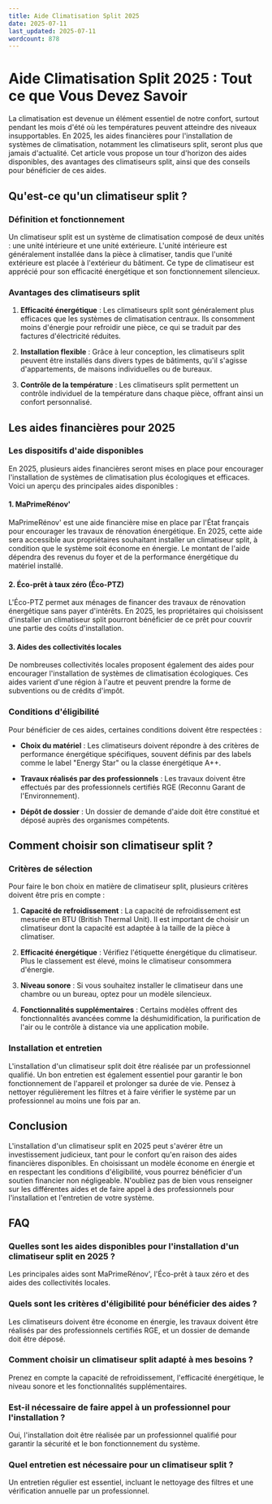 ```yaml
---
title: Aide Climatisation Split 2025
date: 2025-07-11
last_updated: 2025-07-11
wordcount: 878
---
```


# Aide Climatisation Split 2025 : Tout ce que Vous Devez Savoir

La climatisation est devenue un élément essentiel de notre confort, surtout pendant les mois d'été où les températures peuvent atteindre des niveaux insupportables. En 2025, les aides financières pour l'installation de systèmes de climatisation, notamment les climatiseurs split, seront plus que jamais d'actualité. Cet article vous propose un tour d'horizon des aides disponibles, des avantages des climatiseurs split, ainsi que des conseils pour bénéficier de ces aides.

## Qu'est-ce qu'un climatiseur split ?

### Définition et fonctionnement

Un climatiseur split est un système de climatisation composé de deux unités : une unité intérieure et une unité extérieure. L'unité intérieure est généralement installée dans la pièce à climatiser, tandis que l'unité extérieure est placée à l'extérieur du bâtiment. Ce type de climatiseur est apprécié pour son efficacité énergétique et son fonctionnement silencieux.

### Avantages des climatiseurs split

1. **Efficacité énergétique** : Les climatiseurs split sont généralement plus efficaces que les systèmes de climatisation centraux. Ils consomment moins d'énergie pour refroidir une pièce, ce qui se traduit par des factures d'électricité réduites.

2. **Installation flexible** : Grâce à leur conception, les climatiseurs split peuvent être installés dans divers types de bâtiments, qu'il s'agisse d'appartements, de maisons individuelles ou de bureaux.

3. **Contrôle de la température** : Les climatiseurs split permettent un contrôle individuel de la température dans chaque pièce, offrant ainsi un confort personnalisé.

## Les aides financières pour 2025

### Les dispositifs d'aide disponibles

En 2025, plusieurs aides financières seront mises en place pour encourager l'installation de systèmes de climatisation plus écologiques et efficaces. Voici un aperçu des principales aides disponibles :

#### 1. MaPrimeRénov'

MaPrimeRénov' est une aide financière mise en place par l'État français pour encourager les travaux de rénovation énergétique. En 2025, cette aide sera accessible aux propriétaires souhaitant installer un climatiseur split, à condition que le système soit économe en énergie. Le montant de l'aide dépendra des revenus du foyer et de la performance énergétique du matériel installé.

#### 2. Éco-prêt à taux zéro (Éco-PTZ)

L'Éco-PTZ permet aux ménages de financer des travaux de rénovation énergétique sans payer d'intérêts. En 2025, les propriétaires qui choisissent d'installer un climatiseur split pourront bénéficier de ce prêt pour couvrir une partie des coûts d'installation.

#### 3. Aides des collectivités locales

De nombreuses collectivités locales proposent également des aides pour encourager l'installation de systèmes de climatisation écologiques. Ces aides varient d'une région à l'autre et peuvent prendre la forme de subventions ou de crédits d'impôt.

### Conditions d'éligibilité

Pour bénéficier de ces aides, certaines conditions doivent être respectées :

- **Choix du matériel** : Les climatiseurs doivent répondre à des critères de performance énergétique spécifiques, souvent définis par des labels comme le label "Energy Star" ou la classe énergétique A++.

- **Travaux réalisés par des professionnels** : Les travaux doivent être effectués par des professionnels certifiés RGE (Reconnu Garant de l'Environnement).

- **Dépôt de dossier** : Un dossier de demande d'aide doit être constitué et déposé auprès des organismes compétents.

## Comment choisir son climatiseur split ?

### Critères de sélection

Pour faire le bon choix en matière de climatiseur split, plusieurs critères doivent être pris en compte :

1. **Capacité de refroidissement** : La capacité de refroidissement est mesurée en BTU (British Thermal Unit). Il est important de choisir un climatiseur dont la capacité est adaptée à la taille de la pièce à climatiser.

2. **Efficacité énergétique** : Vérifiez l'étiquette énergétique du climatiseur. Plus le classement est élevé, moins le climatiseur consommera d'énergie.

3. **Niveau sonore** : Si vous souhaitez installer le climatiseur dans une chambre ou un bureau, optez pour un modèle silencieux.

4. **Fonctionnalités supplémentaires** : Certains modèles offrent des fonctionnalités avancées comme la déshumidification, la purification de l'air ou le contrôle à distance via une application mobile.

### Installation et entretien

L'installation d'un climatiseur split doit être réalisée par un professionnel qualifié. Un bon entretien est également essentiel pour garantir le bon fonctionnement de l'appareil et prolonger sa durée de vie. Pensez à nettoyer régulièrement les filtres et à faire vérifier le système par un professionnel au moins une fois par an.

## Conclusion

L'installation d'un climatiseur split en 2025 peut s'avérer être un investissement judicieux, tant pour le confort qu'en raison des aides financières disponibles. En choisissant un modèle économe en énergie et en respectant les conditions d'éligibilité, vous pourrez bénéficier d'un soutien financier non négligeable. N'oubliez pas de bien vous renseigner sur les différentes aides et de faire appel à des professionnels pour l'installation et l'entretien de votre système.

## FAQ

### Quelles sont les aides disponibles pour l'installation d'un climatiseur split en 2025 ?

Les principales aides sont MaPrimeRénov', l'Éco-prêt à taux zéro et des aides des collectivités locales.

### Quels sont les critères d'éligibilité pour bénéficier des aides ?

Les climatiseurs doivent être économe en énergie, les travaux doivent être réalisés par des professionnels certifiés RGE, et un dossier de demande doit être déposé.

### Comment choisir un climatiseur split adapté à mes besoins ?

Prenez en compte la capacité de refroidissement, l'efficacité énergétique, le niveau sonore et les fonctionnalités supplémentaires.

### Est-il nécessaire de faire appel à un professionnel pour l'installation ?

Oui, l'installation doit être réalisée par un professionnel qualifié pour garantir la sécurité et le bon fonctionnement du système.

### Quel entretien est nécessaire pour un climatiseur split ?

Un entretien régulier est essentiel, incluant le nettoyage des filtres et une vérification annuelle par un professionnel.